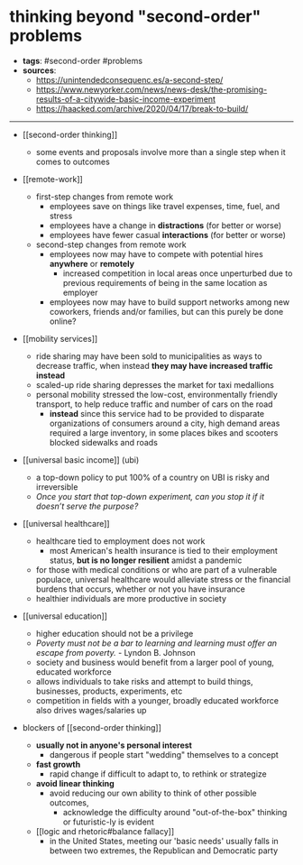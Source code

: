 # thinking beyond "second-order" problems

- **tags**: #second-order #problems 
- **sources**: 
	- https://unintendedconsequenc.es/a-second-step/
	- https://www.newyorker.com/news/news-desk/the-promising-results-of-a-citywide-basic-income-experiment
	- https://haacked.com/archive/2020/04/17/break-to-build/
---

- [[second-order thinking]]
	- some events and proposals involve more than a single step when it comes to outcomes

- [[remote-work]]
	- first-step changes from remote work
		- employees save on things like travel expenses, time, fuel, and stress
		- employees have a change in **distractions** (for better or worse)
		- employees have fewer casual **interactions** (for better or worse)
	- second-step changes from remote work
		- employees now may have to compete with potential hires **anywhere** or **remotely**
			- increased competition in local areas once unperturbed due to previous requirements of being in the same location as employer
		- employees now may have to build support networks among new coworkers, friends and/or families, but can this purely be done online?

- [[mobility services]]
	- ride sharing may have been sold to municipalities as ways to decrease traffic, when instead **they may have increased traffic instead**
	- scaled-up ride sharing depresses the market for taxi medallions
	- personal mobility stressed the low-cost, environmentally friendly transport, to help reduce traffic and number of cars on the road
		- **instead** since this service had to be provided to disparate organizations of consumers around a city, high demand areas required a large inventory, in some places bikes and scooters blocked sidewalks and roads

- [[universal basic income]] (ubi)
	- a top-down policy to put 100% of a country on UBI is risky and irreversible
	- _Once you start that top-down experiment, can you stop it if it doesn’t serve the purpose?_

- [[universal healthcare]]
	- healthcare tied to employment does not work
		- most American's health insurance is tied to their employment status, **but is no longer resilient** amidst a pandemic
	- for those with medical conditions or who are part of a vulnerable populace, universal healthcare would alleviate stress or the financial burdens that occurs, whether or not you have insurance
	- healthier individuals are more productive in society

- [[universal education]]
	- higher education should not be a privilege
	- _Poverty must not be a bar to learning and learning must offer an escape from poverty._ - Lyndon B. Johnson
	- society and business would benefit from a larger pool of young, educated workforce
	- allows individuals to take risks and attempt to build things, businesses, products, experiments, etc
	- competition in fields with a younger, broadly educated workforce also drives wages/salaries up

- blockers of [[second-order thinking]]
	- **usually not in anyone's personal interest**
		- dangerous if people start "wedding" themselves to a concept
	- **fast growth**
		- rapid change if difficult to adapt to, to rethink or strategize
	- **avoid linear thinking**
		- avoid reducing our own ability to think of other possible outcomes, 
			- acknowledge the difficulty around "out-of-the-box" thinking or futuristic-ly is evident
	- [[logic and rhetoric#balance fallacy]]
		- in the United States, meeting our 'basic needs' usually falls in between two extremes, the Republican and Democratic party